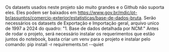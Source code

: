 Os datasets usados neste projeto são muito grandes e o Github não suporta eles.
Eles podem ser baixados em https://www.gov.br/mdic/pt-br/assuntos/comercio-exterior/estatisticas/base-de-dados-bruta.
Serão necessários os datasets de Exportação e Importação geral, arquivo unico de 1997 a 2024 do quadro: "1. Base de dados detalhada por NCM:"
Antes de rodar o projeto, será necessário instalar os requerimentos que estão juntos do notebook, basta criar um venv para o projeto e instalar pelo comando:
pip install -r requirements.txt --quiet
